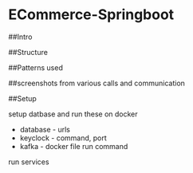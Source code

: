 # ECommerce-Springboot

##Intro

##Structure

##Patterns used

##screenshots from various calls and communication

##Setup

setup datbase and run these on docker
- database - urls
- keyclock - command, port
- kafka - docker file run command

run services




